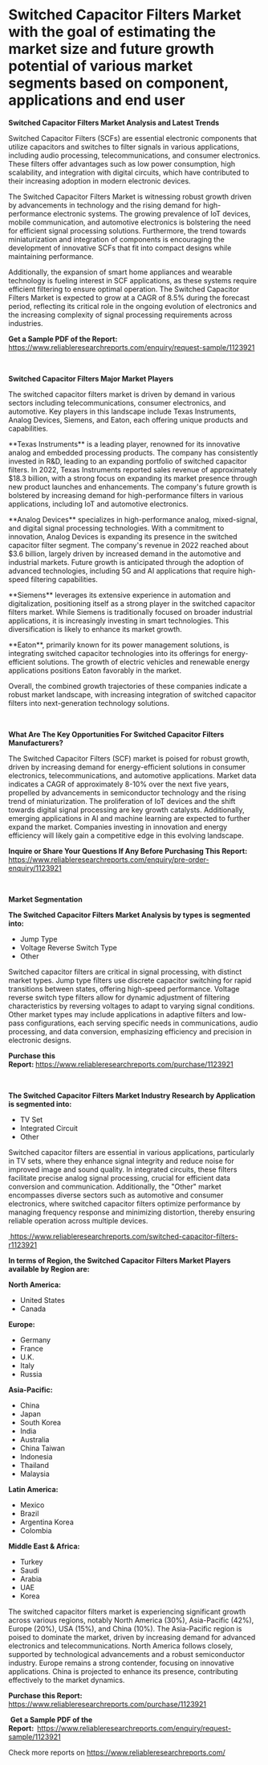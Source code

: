 <p><h1>Switched Capacitor Filters Market with the goal of estimating the market size and future growth potential of various market segments based on component, applications and end user</h1></p><p><strong>Switched Capacitor Filters Market Analysis and Latest Trends</strong></p>
<p><p>Switched Capacitor Filters (SCFs) are essential electronic components that utilize capacitors and switches to filter signals in various applications, including audio processing, telecommunications, and consumer electronics. These filters offer advantages such as low power consumption, high scalability, and integration with digital circuits, which have contributed to their increasing adoption in modern electronic devices.</p><p>The Switched Capacitor Filters Market is witnessing robust growth driven by advancements in technology and the rising demand for high-performance electronic systems. The growing prevalence of IoT devices, mobile communication, and automotive electronics is bolstering the need for efficient signal processing solutions. Furthermore, the trend towards miniaturization and integration of components is encouraging the development of innovative SCFs that fit into compact designs while maintaining performance.</p><p>Additionally, the expansion of smart home appliances and wearable technology is fueling interest in SCF applications, as these systems require efficient filtering to ensure optimal operation. The Switched Capacitor Filters Market is expected to grow at a CAGR of 8.5% during the forecast period, reflecting its critical role in the ongoing evolution of electronics and the increasing complexity of signal processing requirements across industries.</p></p>
<p><strong>Get a Sample PDF of the Report:&nbsp;</strong> <a href="https://www.reliableresearchreports.com/enquiry/request-sample/1123921?utm_campaign=2030&utm_medium=2&utm_source=Github&utm_content=ia&utm_term=18022025&utm_id=switched-capacitor-filters">https://www.reliableresearchreports.com/enquiry/request-sample/1123921</a></p>
<p>&nbsp;</p>
<p><strong>Switched Capacitor Filters Major Market Players</strong></p>
<p><p>The switched capacitor filters market is driven by demand in various sectors including telecommunications, consumer electronics, and automotive. Key players in this landscape include Texas Instruments, Analog Devices, Siemens, and Eaton, each offering unique products and capabilities.</p><p>**Texas Instruments** is a leading player, renowned for its innovative analog and embedded processing products. The company has consistently invested in R&D, leading to an expanding portfolio of switched capacitor filters. In 2022, Texas Instruments reported sales revenue of approximately $18.3 billion, with a strong focus on expanding its market presence through new product launches and enhancements. The company's future growth is bolstered by increasing demand for high-performance filters in various applications, including IoT and automotive electronics.</p><p>**Analog Devices** specializes in high-performance analog, mixed-signal, and digital signal processing technologies. With a commitment to innovation, Analog Devices is expanding its presence in the switched capacitor filter segment. The company's revenue in 2022 reached about $3.6 billion, largely driven by increased demand in the automotive and industrial markets. Future growth is anticipated through the adoption of advanced technologies, including 5G and AI applications that require high-speed filtering capabilities.</p><p>**Siemens** leverages its extensive experience in automation and digitalization, positioning itself as a strong player in the switched capacitor filters market. While Siemens is traditionally focused on broader industrial applications, it is increasingly investing in smart technologies. This diversification is likely to enhance its market growth.</p><p>**Eaton**, primarily known for its power management solutions, is integrating switched capacitor technologies into its offerings for energy-efficient solutions. The growth of electric vehicles and renewable energy applications positions Eaton favorably in the market.</p><p>Overall, the combined growth trajectories of these companies indicate a robust market landscape, with increasing integration of switched capacitor filters into next-generation technology solutions.</p></p>
<p>&nbsp;</p>
<p><strong>What Are The Key Opportunities For Switched Capacitor Filters Manufacturers?</strong></p>
<p><p>The Switched Capacitor Filters (SCF) market is poised for robust growth, driven by increasing demand for energy-efficient solutions in consumer electronics, telecommunications, and automotive applications. Market data indicates a CAGR of approximately 8-10% over the next five years, propelled by advancements in semiconductor technology and the rising trend of miniaturization. The proliferation of IoT devices and the shift towards digital signal processing are key growth catalysts. Additionally, emerging applications in AI and machine learning are expected to further expand the market. Companies investing in innovation and energy efficiency will likely gain a competitive edge in this evolving landscape.</p></p>
<p><strong>Inquire or Share Your Questions If Any Before Purchasing This Report:</strong> <a href="https://www.reliableresearchreports.com/enquiry/pre-order-enquiry/1123921?utm_campaign=2030&utm_medium=2&utm_source=Github&utm_content=ia&utm_term=18022025&utm_id=switched-capacitor-filters">https://www.reliableresearchreports.com/enquiry/pre-order-enquiry/1123921</a></p>
<p>&nbsp;</p>
<p><strong>Market Segmentation</strong></p>
<p><strong>The Switched Capacitor Filters Market Analysis by types is segmented into:</strong></p>
<p><ul><li>Jump Type</li><li>Voltage Reverse Switch Type</li><li>Other</li></ul></p>
<p><p>Switched capacitor filters are critical in signal processing, with distinct market types. Jump type filters use discrete capacitor switching for rapid transitions between states, offering high-speed performance. Voltage reverse switch type filters allow for dynamic adjustment of filtering characteristics by reversing voltages to adapt to varying signal conditions. Other market types may include applications in adaptive filters and low-pass configurations, each serving specific needs in communications, audio processing, and data conversion, emphasizing efficiency and precision in electronic designs.</p></p>
<p><strong>Purchase this Report:&nbsp;</strong><a href="https://www.reliableresearchreports.com/purchase/1123921?utm_campaign=2030&utm_medium=2&utm_source=Github&utm_content=ia&utm_term=18022025&utm_id=switched-capacitor-filters">https://www.reliableresearchreports.com/purchase/1123921</a></p>
<p>&nbsp;</p>
<p><strong>The Switched Capacitor Filters Market Industry Research by Application is segmented into:</strong></p>
<p><ul><li>TV Set</li><li>Integrated Circuit</li><li>Other</li></ul></p>
<p><p>Switched capacitor filters are essential in various applications, particularly in TV sets, where they enhance signal integrity and reduce noise for improved image and sound quality. In integrated circuits, these filters facilitate precise analog signal processing, crucial for efficient data conversion and communication. Additionally, the "Other" market encompasses diverse sectors such as automotive and consumer electronics, where switched capacitor filters optimize performance by managing frequency response and minimizing distortion, thereby ensuring reliable operation across multiple devices.</p></p>
<p><a href="https://www.reliableresearchreports.com/switched-capacitor-filters-r1123921?utm_campaign=2030&utm_medium=2&utm_source=Github&utm_content=ia&utm_term=18022025&utm_id=switched-capacitor-filters">&nbsp;https://www.reliableresearchreports.com/switched-capacitor-filters-r1123921</a></p>
<p><strong>In terms of Region, the Switched Capacitor Filters Market Players available by Region are:</strong></p>
<p>
    <p> <strong> North America: </strong>
        <ul>
            <li>United States</li>
            <li>Canada</li>
        </ul>
        </p> 
    <p> <strong> Europe: </strong>
        <ul>
            <li>Germany</li>
            <li>France</li>
            <li>U.K.</li>
            <li>Italy</li>
            <li>Russia</li>
        </ul>
        </p> 
    <p> <strong> Asia-Pacific: </strong>
        <ul>
            <li>China</li>
            <li>Japan</li>
            <li>South Korea</li>
            <li>India</li>
            <li>Australia</li>
            <li>China Taiwan</li>
            <li>Indonesia</li>
            <li>Thailand</li>
            <li>Malaysia</li>
        </ul>
        </p> 
    <p> <strong> Latin America: </strong>
        <ul>
            <li>Mexico</li>
            <li>Brazil</li>
            <li>Argentina Korea</li>
            <li>Colombia</li>
        </ul>
        </p> 
    <p> <strong> Middle East & Africa: </strong>
        <ul>
            <li>Turkey</li>
            <li>Saudi</li>
            <li>Arabia</li>
            <li>UAE</li>
            <li>Korea</li>
        </ul>
    </p>
    </p>
<p><p>The switched capacitor filters market is experiencing significant growth across various regions, notably North America (30%), Asia-Pacific (42%), Europe (20%), USA (15%), and China (10%). The Asia-Pacific region is poised to dominate the market, driven by increasing demand for advanced electronics and telecommunications. North America follows closely, supported by technological advancements and a robust semiconductor industry. Europe remains a strong contender, focusing on innovative applications. China is projected to enhance its presence, contributing effectively to the market dynamics.</p></p>
<p><strong>Purchase this Report: </strong><a href="https://www.reliableresearchreports.com/purchase/1123921?utm_campaign=2030&utm_medium=2&utm_source=Github&utm_content=ia&utm_term=18022025&utm_id=switched-capacitor-filters">https://www.reliableresearchreports.com/purchase/1123921</a></p>
<p>&nbsp;<strong>Get a Sample PDF of the Report:&nbsp;&nbsp;</strong><a href="https://www.reliableresearchreports.com/enquiry/request-sample/1123921?utm_campaign=2030&utm_medium=2&utm_source=Github&utm_content=ia&utm_term=18022025&utm_id=switched-capacitor-filters">https://www.reliableresearchreports.com/enquiry/request-sample/1123921</a></p>
<p><strong></strong></p>
<p>Check more reports on <a href="https://www.reliableresearchreports.com/?utm_campaign=2030&utm_medium=2&utm_source=Github&utm_content=ia&utm_term=18022025&utm_id=switched-capacitor-filters">https://www.reliableresearchreports.com/</a></p>